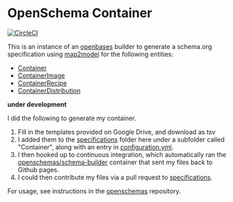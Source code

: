 # OpenSchema Container

[![CircleCI](https://circleci.com/gh/openschemas/spec-container.svg?style=svg)](https://circleci.com/gh/openschemas/spec-container)

This is an instance of an [openbases](https://openbases.github.io) builder
to generate a schema.org specification using [map2model](https://www.github.com/openschemas/map2model) for the following entities:

 - [Container](specifications/Container)
 - [ContainerImage](specifications/ContainerImage)
 - [ContainerRecipe](specifications/ContainerRecipe)
 - [ContainerDistribution](specifications/ContainerDistribution)

**under development**

I did the following to generate my container.

 1. Fill in the templates provided on Google Drive, and download as tsv
 2. I added them to the [specifications](specifications) folder here under a subfolder called "Container", along with an entry in [configuration.yml](configuration.yml).
 3. I then hooked up to continuous integration, which automatically ran the [openschemas/schema-builder](https://hub.docker.com/r/openschemas/schema-builder) container that sent my files back to Github pages.
 4. I could then contribute my files via a pull request to [specifications](https://www.github.com/openschemas/specifications).

For usage, see instructions in the [openschemas](builder-schema) repository.
